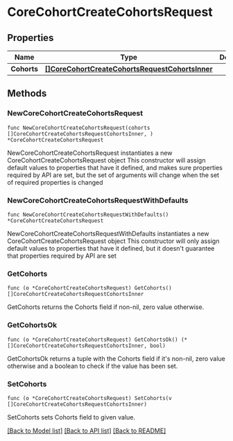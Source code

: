 # CoreCohortCreateCohortsRequest

## Properties

Name | Type | Description | Notes
------------ | ------------- | ------------- | -------------
**Cohorts** | [**[]CoreCohortCreateCohortsRequestCohortsInner**](CoreCohortCreateCohortsRequestCohortsInner.md) |  | 

## Methods

### NewCoreCohortCreateCohortsRequest

`func NewCoreCohortCreateCohortsRequest(cohorts []CoreCohortCreateCohortsRequestCohortsInner, ) *CoreCohortCreateCohortsRequest`

NewCoreCohortCreateCohortsRequest instantiates a new CoreCohortCreateCohortsRequest object
This constructor will assign default values to properties that have it defined,
and makes sure properties required by API are set, but the set of arguments
will change when the set of required properties is changed

### NewCoreCohortCreateCohortsRequestWithDefaults

`func NewCoreCohortCreateCohortsRequestWithDefaults() *CoreCohortCreateCohortsRequest`

NewCoreCohortCreateCohortsRequestWithDefaults instantiates a new CoreCohortCreateCohortsRequest object
This constructor will only assign default values to properties that have it defined,
but it doesn't guarantee that properties required by API are set

### GetCohorts

`func (o *CoreCohortCreateCohortsRequest) GetCohorts() []CoreCohortCreateCohortsRequestCohortsInner`

GetCohorts returns the Cohorts field if non-nil, zero value otherwise.

### GetCohortsOk

`func (o *CoreCohortCreateCohortsRequest) GetCohortsOk() (*[]CoreCohortCreateCohortsRequestCohortsInner, bool)`

GetCohortsOk returns a tuple with the Cohorts field if it's non-nil, zero value otherwise
and a boolean to check if the value has been set.

### SetCohorts

`func (o *CoreCohortCreateCohortsRequest) SetCohorts(v []CoreCohortCreateCohortsRequestCohortsInner)`

SetCohorts sets Cohorts field to given value.



[[Back to Model list]](../README.md#documentation-for-models) [[Back to API list]](../README.md#documentation-for-api-endpoints) [[Back to README]](../README.md)


